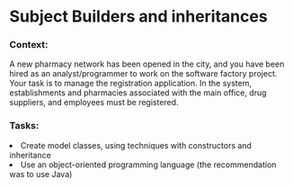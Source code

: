 # Subject Builders and inheritances
 
<h3>Context:</h3>
A new pharmacy network has been opened in the city, and you have been hired as an analyst/programmer to work on the software factory project. Your task is to manage the registration application. In the system, establishments and pharmacies associated with the main office, drug suppliers, and employees must be registered.

<h3>Tasks:</h3>
<li>Create model classes, using techniques with constructors and inheritance</li>
<li>Use an object-oriented programming language (the recommendation was to use Java)</li>

